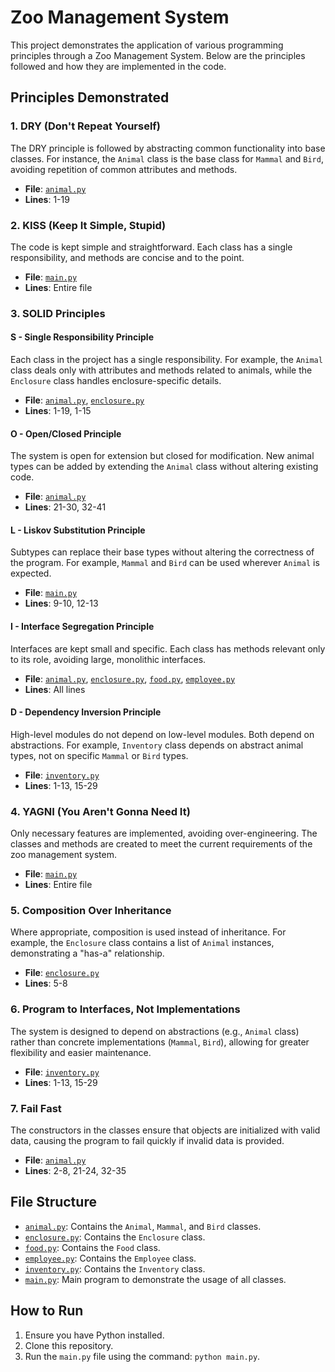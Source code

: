 # Zoo Management System

This project demonstrates the application of various programming principles through a Zoo Management System. Below are the principles followed and how they are implemented in the code.

## Principles Demonstrated

### 1. DRY (Don't Repeat Yourself)

The DRY principle is followed by abstracting common functionality into base classes. For instance, the `Animal` class is the base class for `Mammal` and `Bird`, avoiding repetition of common attributes and methods.

- **File**: [`animal.py`](./animal.py)
- **Lines**: 1-19

### 2. KISS (Keep It Simple, Stupid)

The code is kept simple and straightforward. Each class has a single responsibility, and methods are concise and to the point.

- **File**: [`main.py`](./main.py)
- **Lines**: Entire file

### 3. SOLID Principles

#### S - Single Responsibility Principle

Each class in the project has a single responsibility. For example, the `Animal` class deals only with attributes and methods related to animals, while the `Enclosure` class handles enclosure-specific details.

- **File**: [`animal.py`](./animal.py), [`enclosure.py`](./enclosure.py)
- **Lines**: 1-19, 1-15

#### O - Open/Closed Principle

The system is open for extension but closed for modification. New animal types can be added by extending the `Animal` class without altering existing code.

- **File**: [`animal.py`](./animal.py)
- **Lines**: 21-30, 32-41

#### L - Liskov Substitution Principle

Subtypes can replace their base types without altering the correctness of the program. For example, `Mammal` and `Bird` can be used wherever `Animal` is expected.

- **File**: [`main.py`](./main.py)
- **Lines**: 9-10, 12-13

#### I - Interface Segregation Principle

Interfaces are kept small and specific. Each class has methods relevant only to its role, avoiding large, monolithic interfaces.

- **File**: [`animal.py`](./animal.py), [`enclosure.py`](./enclosure.py), [`food.py`](./food.py), [`employee.py`](./employee.py)
- **Lines**: All lines

#### D - Dependency Inversion Principle

High-level modules do not depend on low-level modules. Both depend on abstractions. For example, `Inventory` class depends on abstract animal types, not on specific `Mammal` or `Bird` types.

- **File**: [`inventory.py`](./inventory.py)
- **Lines**: 1-13, 15-29

### 4. YAGNI (You Aren't Gonna Need It)

Only necessary features are implemented, avoiding over-engineering. The classes and methods are created to meet the current requirements of the zoo management system.

- **File**: [`main.py`](./main.py)
- **Lines**: Entire file

### 5. Composition Over Inheritance

Where appropriate, composition is used instead of inheritance. For example, the `Enclosure` class contains a list of `Animal` instances, demonstrating a "has-a" relationship.

- **File**: [`enclosure.py`](./enclosure.py)
- **Lines**: 5-8

### 6. Program to Interfaces, Not Implementations

The system is designed to depend on abstractions (e.g., `Animal` class) rather than concrete implementations (`Mammal`, `Bird`), allowing for greater flexibility and easier maintenance.

- **File**: [`inventory.py`](./inventory.py)
- **Lines**: 1-13, 15-29

### 7. Fail Fast

The constructors in the classes ensure that objects are initialized with valid data, causing the program to fail quickly if invalid data is provided.

- **File**: [`animal.py`](./animal.py)
- **Lines**: 2-8, 21-24, 32-35

## File Structure

- [`animal.py`](./animal.py): Contains the `Animal`, `Mammal`, and `Bird` classes.
- [`enclosure.py`](./enclosure.py): Contains the `Enclosure` class.
- [`food.py`](./food.py): Contains the `Food` class.
- [`employee.py`](./employee.py): Contains the `Employee` class.
- [`inventory.py`](./inventory.py): Contains the `Inventory` class.
- [`main.py`](./main.py): Main program to demonstrate the usage of all classes.

## How to Run

1. Ensure you have Python installed.
2. Clone this repository.
3. Run the `main.py` file using the command: `python main.py`.

